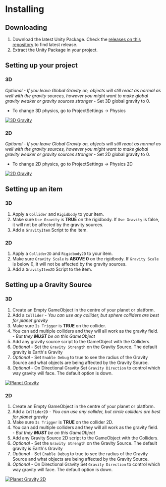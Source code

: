 # Installing

## Downloading
1. Download the latest Unity Package. Check the [releases on this repository](https://github.com/DoctorWolfy121/Unity-Gravity-System/releases) to find latest release.
2. Extract the Unity Package in your project.

## Setting up your project

### 3D

*Optional - If you leave Global Gravity on, objects will still react as normal as well with the gravity sources, however you might want to make global gravity weaker or gravity sources stronger* - Set 3D global gravity to 0.

  - To change 3D physics, go to ProjectSettings -> Physics

  [![3D Gravity](https://i.gyazo.com/7f819af070ec7c4bccfac03a2524bd1e.png)](https://gyazo.com/7f819af070ec7c4bccfac03a2524bd1e)
  
### 2D  

*Optional - If you leave Global Gravity on, objects will still react as normal as well with the gravity sources, however you might want to make global gravity weaker or gravity sources stronger* - Set 2D global gravity to 0.
  
  - To change 2D physics, go to ProjectSettings -> Physics 2D

  [![2D Gravity](https://i.gyazo.com/7b173d32f32b0fa52a0a8a3ed9d1ee80.png)](https://gyazo.com/7b173d32f32b0fa52a0a8a3ed9d1ee80)
    
## Setting up an item

### 3D

1. Apply a `Collider` and `Rigidbody` to your item.
2. Make sure `Use Gravity` is **TRUE** on the rigidbody. If `Use Gravity` is false, it will not be affected by the gravity sources.
3. Add a `GravityItem` Script to the item.

### 2D

1. Apply a `Collider2D` and `Rigidbody2D` to your item.
2. Make sure `Gravity Scale` is **ABOVE 0** on the rigidbody. If `Gravity Scale` is below 0, it will not be affected by the gravity sources.
3. Add a `GravityItem2D` Script to the item.

## Setting up a Gravity Source

### 3D

1. Create an Empty GameObject in the centre of your planet or platform.
2. Add a `Collider` - *You can use any collider, but sphere colliders are best for planet gravity*
3. Make sure `Is Trigger` is **TRUE** on the collider.
4. You can add multiple colliders and they will all work as the gravity field. - *But they **MUST** be on this GameObject*
5. Add any gravity source script to the GameObject with the Colliders.
6. *Optional* - Set the `Gravity Strength` on the Gravity Source. The default gravity is Earth's Gravity
7. *Optional* - Set `Enable Debug` to true to see the radius of the Gravity Source and what objects are being affected by the Gravity Source.
8. *Optional* - On Directional Gravity Set `Gravity Direction` to control which way gravity will face. The default option is down.

[![Planet Gravity](https://i.gyazo.com/d2c6c3647bc17a2e7d603ce7c9e43274.png)](https://gyazo.com/d2c6c3647bc17a2e7d603ce7c9e43274)

### 2D

1. Create an Empty GameObject in the centre of your planet or platform.
2. Add a `Collider2D` - *You can use any collider, but circle colliders are best for planet gravity*
3. Make sure `Is Trigger` is **TRUE** on the collider 2D.
4. You can add multiple colliders and they will all work as the gravity field. - *But they **MUST** be on this GameObject*
5. Add any Gravity Source 2D script to the GameObject with the Colliders.
6. *Optional* - Set the `Gravity Strength` on the Gravity Source. The default gravity is Earth's Gravity
7. *Optional* - Set `Enable Debug` to true to see the radius of the Gravity Source and what objects are being affected by the Gravity Source.
8. *Optional* - On Directional Gravity Set `Gravity Direction` to control which way gravity will face. The default option is down.

[![Planet Gravity 2D](https://i.gyazo.com/b749667879a429a681d8f387a6fd4949.png)](https://gyazo.com/b749667879a429a681d8f387a6fd4949)

